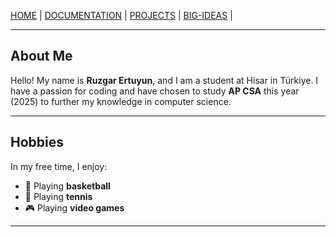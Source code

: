 

[HOME](https://ruzgarertuyun.github.io) | 
[DOCUMENTATION](https://ruzgarertuyun.github.io/Documentation.html) | 
[PROJECTS](https://ruzgarertuyun.github.io/Projects) | 
[BIG-IDEAS](https://ruzgarertuyun.github.io/Big-Ideas) | 


---

## About Me

Hello! My name is **Ruzgar Ertuyun**, and I am a student at Hisar in Türkiye. I have a passion for coding and have chosen to study **AP CSA** this year (2025) to further my knowledge in computer science.

---

## Hobbies

In my free time, I enjoy:
- 🏀 Playing **basketball**
- 🎾 Playing **tennis**
- 🎮 Playing **video games**

---


